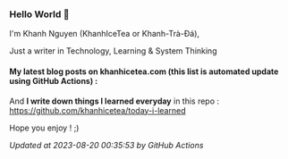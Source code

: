 ### Hello World 👋

I'm Khanh Nguyen (KhanhIceTea or Khanh-Trà-Đá),

Just a writer in Technology, Learning & System Thinking

#### My latest blog posts on khanhicetea.com (this list is automated update using GitHub Actions) :



And **I write down things I learned everyday** in this repo : https://github.com/khanhicetea/today-i-learned

Hope you enjoy ! ;)

*Updated at 2023-08-20 00:35:53 by GitHub Actions*